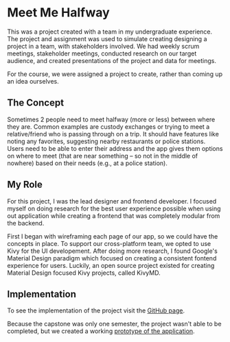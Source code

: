 # Meet Me Halfway
This was a project created with a team in my undergraduate experience. The project and assignment
was used to simulate creating designing a project in a team, with stakeholders involved. We had
weekly scrum meetings, stakeholder meetings, conducted research on our target audience, and created
presentations of the project and data for meetings.

For the course, we were assigned a project to create, rather than coming up an idea ourselves.

## The Concept
Sometimes 2 people need to meet halfway (more or less) between where they are. Common examples are 
custody exchanges or trying to meet a relative/friend who is passing through on a trip. It should 
have features like noting any favorites, suggesting nearby restaurants or police stations. Users 
need to be able to enter their address and the app gives them options on where to meet (that are 
near something – so not in the middle of nowhere) based on their needs (e.g., at a police station).

## My Role
For this project, I was the lead designer and frontend developer. I focused myself on doing research
for the best user experience possible when using out application while creating a frontend that was
completely modular from the backend.

First I began with wireframing each page of our app, so we could have the concepts in place. To support
our cross-platform team, we opted to use Kivy for the UI developement. After doing more research, I found
Google's Material Design paradigm which focused on creating a consistent fontend experience for users.
Luckily, an open source project existed for creating Material Design focused Kivy projects, called KivyMD.

## Implementation
To see the implementation of the project visit the [GitHub page](https://github.com/WesleyGlover/TeamRocket).

Because the capstone was only one semester, the project wasn't able to be completed, but we created a working
[prototype of the application](https://youtu.be/RJxFxBBSO98?si=VhtufV9P4ziQqef8).
